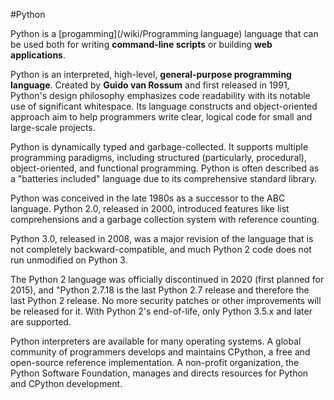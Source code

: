   
    

    



    







    















    































    































































    































































































































    
























































































































































































































#Python





















































































































































































































































































Python is a [progamming](/wiki/Programming language) language that can be used both for writing **command-line scripts** or building **web applications**.























































































































































































































































































































































































































































































































Python is an interpreted, high-level, **general-purpose programming language**. Created by **Guido van Rossum** and first released in 1991, Python's design philosophy emphasizes code readability with its notable use of significant whitespace. Its language constructs and object-oriented approach aim to help programmers write clear, logical code for small and large-scale projects.































































































































































































































































































































































































































































































































Python is dynamically typed and garbage-collected. It supports multiple programming paradigms, including structured (particularly, procedural), object-oriented, and functional programming. Python is often described as a "batteries included" language due to its comprehensive standard library.































































































































































































































































































































































































































































































































Python was conceived in the late 1980s as a successor to the ABC language. Python 2.0, released in 2000, introduced features like list comprehensions and a garbage collection system with reference counting.































































































































































































































































































































































































































































































































Python 3.0, released in 2008, was a major revision of the language that is not completely backward-compatible, and much Python 2 code does not run unmodified on Python 3.































































































































































































































































































































































































































































































































The Python 2 language was officially discontinued in 2020 (first planned for 2015), and "Python 2.7.18 is the last Python 2.7 release and therefore the last Python 2 release. No more security patches or other improvements will be released for it. With Python 2's end-of-life, only Python 3.5.x and later are supported.






























































































































































































































Python interpreters are available for many operating systems. A global community of programmers develops and maintains CPython, a free and open-source reference implementation. A non-profit organization, the Python Software Foundation, manages and directs resources for Python and CPython development.